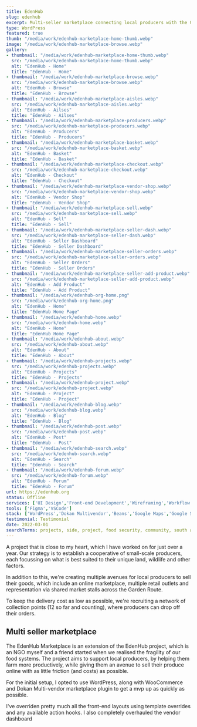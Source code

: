 ```yaml
---
title: EdenHub
slug: edenhub
excerpt: Multi-seller marketplace connecting local producers with the Garden Route community.
type: WordPress
featured: true
thumb: "/media/work/edenhub-marketplace-home-thumb.webp"
image: "/media/work/edenhub-marketplace-browse.webp"
gallery:
- thumbnail: "/media/work/edenhub-marketplace-home-thumb.webp"
  src: "/media/work/edenhub-marketplace-home-thumb.webp"
  alt: "EdenHub - Home"
  title: "EdenHub - Home"
- thumbnail: "/media/work/edenhub-marketplace-browse.webp"
  src: "/media/work/edenhub-marketplace-browse.webp"
  alt: "EdenHub - Browse"
  title: "EdenHub - Browse"
- thumbnail: "/media/work/edenhub-marketplace-aisles.webp"
  src: "/media/work/edenhub-marketplace-aisles.webp"
  alt: "EdenHub - Ailses"
  title: "EdenHub - Ailses"
- thumbnail: "/media/work/edenhub-marketplace-producers.webp"
  src: "/media/work/edenhub-marketplace-producers.webp"
  alt: "EdenHub - Producers"
  title: "EdenHub - Producers"
- thumbnail: "/media/work/edenhub-marketplace-basket.webp"
  src: "/media/work/edenhub-marketplace-basket.webp"
  alt: "EdenHub - Basket"
  title: "EdenHub - Basket"
- thumbnail: "/media/work/edenhub-marketplace-checkout.webp"
  src: "/media/work/edenhub-marketplace-checkout.webp"
  alt: "EdenHub - Checkout"
  title: "EdenHub - Checkout"
- thumbnail: "/media/work/edenhub-marketplace-vendor-shop.webp"
  src: "/media/work/edenhub-marketplace-vendor-shop.webp"
  alt: "EdenHub - Vendor Shop"
  title: "EdenHub - Vendor Shop"
- thumbnail: "/media/work/edenhub-marketplace-sell.webp"
  src: "/media/work/edenhub-marketplace-sell.webp"
  alt: "EdenHub - Sell"
  title: "EdenHub - Sell"
- thumbnail: "/media/work/edenhub-marketplace-seller-dash.webp"
  src: "/media/work/edenhub-marketplace-seller-dash.webp"
  alt: "EdenHub - Seller Dashboard"
  title: "EdenHub - Seller Dashboard"
- thumbnail: "/media/work/edenhub-marketplace-seller-orders.webp"
  src: "/media/work/edenhub-marketplace-seller-orders.webp"
  alt: "EdenHub - Seller Orders"
  title: "EdenHub - Seller Orders"
- thumbnail: "/media/work/edenhub-marketplace-seller-add-product.webp"
  src: "/media/work/edenhub-marketplace-seller-add-product.webp"
  alt: "EdenHub - Add Product"
  title: "EdenHub - Add Product"
- thumbnail: "/media/work/edenhub-org-home.png"
  src: "/media/work/edenhub-org-home.png"
  alt: "EdenHub - Home"
  title: "EdenHub Home Page"
- thumbnail: "/media/work/edenhub-home.webp"
  src: "/media/work/edenhub-home.webp"
  alt: "EdenHub - Home"
  title: "EdenHub Home Page"
- thumbnail: "/media/work/edenhub-about.webp"
  src: "/media/work/edenhub-about.webp"
  alt: "EdenHub - About"
  title: "EdenHub - About"
- thumbnail: "/media/work/edenhub-projects.webp"
  src: "/media/work/edenhub-projects.webp"
  alt: "EdenHub - Projects"
  title: "EdenHub - Projects"
- thumbnail: "/media/work/edenhub-project.webp"
  src: "/media/work/edenhub-project.webp"
  alt: "EdenHub - Project"
  title: "EdenHub - Project"
- thumbnail: "/media/work/edenhub-blog.webp"
  src: "/media/work/edenhub-blog.webp"
  alt: "EdenHub - Blog"
  title: "EdenHub - Blog"
- thumbnail: "/media/work/edenhub-post.webp"
  src: "/media/work/edenhub-post.webp"
  alt: "EdenHub - Post"
  title: "EdenHub - Post"
- thumbnail: "/media/work/edenhub-search.webp"
  src: "/media/work/edenhub-search.webp"
  alt: "EdenHub - Search"
  title: "EdenHub - Search"
- thumbnail: "/media/work/edenhub-forum.webp"
  src: "/media/work/edenhub-forum.webp"
  alt: "EdenHub - Forum"
  title: "EdenHub - Forum"
url: https://edenhub.org
status: Offline
services: ['UI Design','Front-end Development','Wireframing','Workflow Optimisation']
tools: ['Figma','VSCode']
stack: ['WordPress','Dokan Multivendor','Beans','Google Maps','Google Sheets','Darksky']
testimonial: Testimonial
date: 2022-03-01
searchTerms: projects, side, project, food security, community, south africa
---
```

A project that is close to my heart, which I have worked on for just over a year. Our strategy is to establish a cooperative of small-scale producers, each focussing on what is best suited to their unique land, wildlife and other factors. 

In addition to this, we're creating multiple avenues for local producers to sell their goods, which include an online marketplace, multiple retail outlets and representation via shared market stalls across the Garden Route.

To keep the delivery cost as low as possible, we're recruiting a network of collection points (12 so far and counting), where producers can drop off their orders.

## Multi seller marketplace

The EdenHub Marketplace is an extension of the EdenHub project, which is an NGO myself and a friend started when we realised the fragility of our food systems. The project aims to support local producers, by helping them farm more productively, while giving them an avenue to sell their produce online with as little friction (and costs) as possible. 

For the initial setup, I opted to use WordPress, along with WooCommerce and Dokan Multi-vendor marketplace plugin to get a mvp up as quickly as possible. 

I've overriden pretty much all the front-end layouts using template overrides and any available action hooks. I also completely overhauled the vendor dashboard
